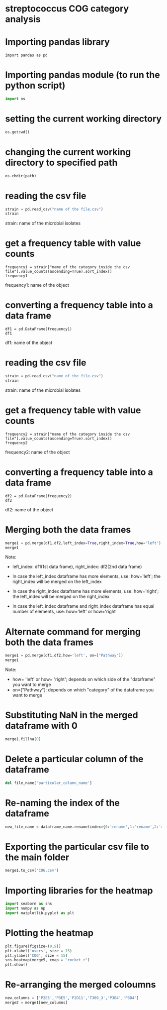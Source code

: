 # streptococcus COG category analysis

# Importing pandas library

```
import pandas as pd
```

                     
# Importing pandas module (to run the python script)

```python
import os
```


# setting the current working directory

```python
os.getcwd()
```

# changing the current working directory to specified path

```python
os.chdir(path)
```

# reading the csv file

```python
strain = pd.read_csv("name of the file.csv")
strain
```
strain: name of the microbial isolates

# get a frequency table with value counts
```
frequency1 = strain["name of the category inside the csv file"].value_counts(ascending=True).sort_index()
frequency1
```
frequency1: name of the object

# converting a frequency table into a data frame
```
df1 = pd.DataFrame(frequency1)
df1
```
df1: name of the object


# reading the csv file

```python
strain = pd.read_csv("name of the file.csv")
strain
```
strain: name of the microbial isolates


# get a frequency table with value counts

```
frequency2 = strain["name of the category inside the csv file"].value_counts(ascending=True).sort_index()
frequency2
```
frequency2: name of the object

# converting a frequency table into a data frame

```
df2 = pd.DataFrame(frequency2)
df2
```
df2: name of the object


# Merging both the data frames

```python
merge1 = pd.merge(df1,df2,left_index=True,right_index=True,how='left')
merge1
```
Note:

* left_index: df1(1st data frame), right_index: df2(2nd data frame) 

* In case the left_index dataframe has more elements, use:
how='left'; the right_index will be merged on the left_index

* In case the right_index dataframe has more elements, use:
how='right'; the left_index will be merged on the right_index

* In case the left_index dataframe and right_index dataframe has equal number of elements, use:
how='left' or how='right

# Alternate command for merging both the data frames

```python
merge1 = pd.merge(df1,df2,how='left', on=["Pathway"])
merge1
```
Note:

* how= 'left' or how= 'right'; depends on which side of the "dataframe" you want to merge
* on=["Pathway"]; depends on which "category" of the dataframe you want to merge

# Substituting NaN in the merged dataframe with 0

```python
merge1.fillna(0)
```

# Delete a particular column of the dataframe

```python
del file_name['particular_column_name']
```

# Re-naming the index of the dataframe

```python
new_file_name = dataframe_name.rename(index={0:'rename',1:'rename',2:'rename',3:'rename',4:'rename',5:'rename'})
```

# Exporting the particular csv file to the main folder

```python
merge1.to_csv('COG.csv')
```
# Importing libraries for the heatmap

```python
import seaborn as sns
import numpy as np
import matplotlib.pyplot as plt
```

# Plotting the heatmap

```python
plt.figure(figsize=(9,9))
plt.xlabel('users', size = 15)
plt.ylabel('COG', size = 15)
sns.heatmap(merge5, cmap = "rocket_r")
plt.show()
```
    

# Re-arranging the merged coloumns

```python
new_columns = ['P2E5','P3E5','P2D11','T369_3','P3B4','P3D4']
merge2 = merge1[new_columns]
```








